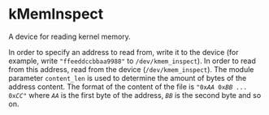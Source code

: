 # kMemInspect

A device for reading kernel memory.

In order to specify an address to read from, write it to the device (for example, write `"ffeeddccbbaa9988"` to `/dev/kmem_inspect`).
In order to read from this address, read from the device (`/dev/kmem_inspect`). The module parameter `content_len` is used to determine the amount of bytes of the address content. The format of the content of the file is <code>"0x<i>AA</i> 0x<i>BB</i> <i>...</i> 0x<i>CC</i>"</code> where <code><i>AA</i></code> is the first byte of the address, <code><i>BB</i></code> is the second byte and so on.
